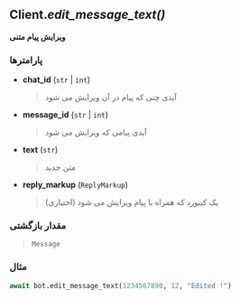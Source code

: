 ## Client.*edit_message_text()*
**ویرایش پیام متنی**

### پارامترها

- **chat_id** (`str` | `int`)
    > آیدی چتی که پیام در آن ویرایش می شود

- **message_id** (`str` | `int`)
    > آیدی پیامی که ویرایش می شود
    
- **text** (`str`)
    > متن جدید

- **reply_markup** (`ReplyMarkup`)
    > یک کیبورد که همراه با پیام ویرایش می شود (اختیاری)

### مقدار بازگشتی

> `Message`

### مثال

```python
await bot.edit_message_text(1234567890, 12, "Edited !")
```
